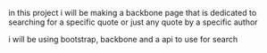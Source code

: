 in this project i will be making a backbone page that is dedicated to searching for a specific quote or just any quote by a specific author

i will be using bootstrap, backbone and a api to use for search

